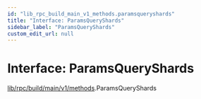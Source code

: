 ```yaml
---
id: "lib_rpc_build_main_v1_methods.paramsqueryshards"
title: "Interface: ParamsQueryShards"
sidebar_label: "ParamsQueryShards"
custom_edit_url: null
---
```


# Interface: ParamsQueryShards

[lib/rpc/build/main/v1/methods](../modules/lib_rpc_build_main_v1_methods.md).ParamsQueryShards
